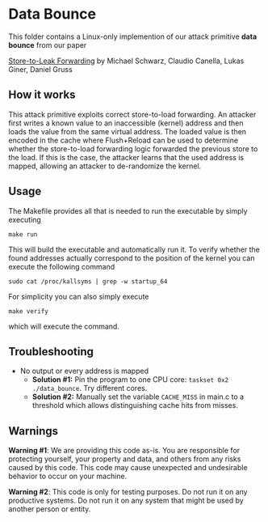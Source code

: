 # Data Bounce

This folder contains a Linux-only implemention of our attack primitive **data bounce** from our paper 

[Store-to-Leak Forwarding](https://arxiv.org/pdf/1905.05725.pdf) by Michael Schwarz, Claudio Canella, Lukas Giner, Daniel Gruss

## How it works
This attack primitive exploits correct store-to-load forwarding. An attacker first writes a known value to an inaccessible (kernel) address and then loads the value from the same virtual address. The loaded value is then encoded in the cache where Flush+Reload can be used to determine whether the store-to-load forwarding logic forwarded the previous store to the load. If this is the case, the attacker learns that the used address is mapped, allowing an attacker to de-randomize the kernel.

## Usage
The Makefile provides all that is needed to run the executable by simply executing
```
make run
```

This will build the executable and automatically run it.
To verify whether the found addresses actually correspond to the position of the kernel you can execute the following command
```
sudo cat /proc/kallsyms | grep -w startup_64
```

For simplicity you can also simply execute 
```
make verify
```
which will execute the command.

## Troubleshooting
* No output or every address is mapped
  + **Solution #1:** Pin the program to one CPU core: `taskset 0x2 ./data_bounce`. Try different cores.
  + **Solution #2:** Manually set the variable `CACHE_MISS` in main.c to a threshold which allows distinguishing cache hits from misses.

## Warnings
**Warning #1**: We are providing this code as-is. You are responsible for protecting yourself, your property and data, and others from any risks caused by this code. This code may cause unexpected and undesirable behavior to occur on your machine.

**Warning #2**: This code is only for testing purposes. Do not run it on any productive systems. Do not run it on any system that might be used by another person or entity.